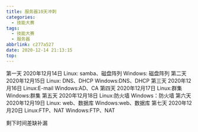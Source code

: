 ```yaml
---
title: 服务器10天冲刺
categories:
  - 技能大赛
tags:
  - 技能大赛
  - 服务器
abbrlink: c277a527
date: 2020-12-14 21:13:15
top:
---
```




第一天 2020年12月14日
Linux: samba、磁盘阵列
Windows: 磁盘阵列
第二天 2020年12月15日
Linux: DNS、DHCP
Windows:DNS、DHCP
第三天 2020年12月16日
Linux:E-mail
Windows:AD、CA
第四天 2020年12月17日
Linux:群集
Windows:群集
第五天 2020年12月18日
Linux:防火墙
Windows：防火墙
第六天 2020年12月19日
Linux: web、数据库
Windows:web、数据库
第七天 2020年12月20日
Linux:FTP、NAT
Windows:FTP、NAT

剩下时间差缺补漏


